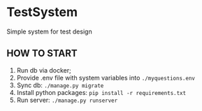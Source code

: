 # TestSystem

Simple system for test design

## HOW TO START

1. Run db via docker;
2. Provide .env file with system variables into `./myquestions.env`
3. Sync db: `./manage.py migrate`
4. Install python packages: `pip install -r requirements.txt`
5. Run server: `./manage.py runserver`
